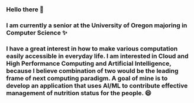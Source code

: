 ### Hello there 👋
### I am currently a senior at the University of Oregon majoring in Computer Science ✨
### I have a great interest in how to make various computation easily accessible in everyday life. I am interested in Cloud and High Performance Computing and Artificial Intelligence, because I believe combination of two would be the leading frame of next computing paradigm. A goal of mine is to develop an application that uses AI/ML to contribute effective management of nutrition status for the people. 😄
<!--
- 🔭 I’m currently working on ...
- 🌱 I’m currently learning ...
- 👯 I’m looking to collaborate on ...
- 🤔 I’m looking for help with ...
- 💬 Ask me about ...
- 📫 How to reach me: ...
- 😄 Pronouns: ...
- ⚡ Fun fact: ...
-->

